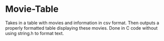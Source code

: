 # Movie-Table
Takes in a table with movies and information in csv format. Then outputs a properly formatted table displaying these movies. Done in C code without using string.h to format text.
